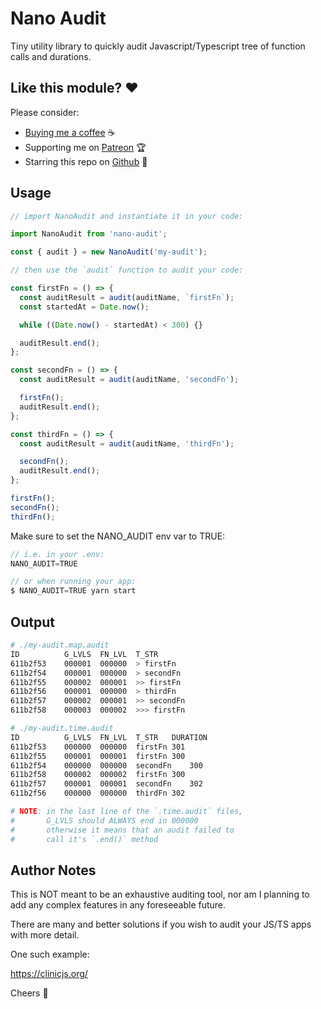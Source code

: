 # Nano Audit

Tiny utility library to quickly audit Javascript/Typescript tree of function calls and durations.

## Like this module? ❤

Please consider:

- [Buying me a coffee](https://www.buymeacoffee.com/jeanlescure) ☕
- Supporting me on [Patreon](https://www.patreon.com/jeanlescure) 🏆
- Starring this repo on [Github](https://github.com/jeanlescure/nano-audit) 🌟

## Usage

```ts
// import NanoAudit and instantiate it in your code:

import NanoAudit from 'nano-audit';

const { audit } = new NanoAudit('my-audit');

// then use the `audit` function to audit your code:

const firstFn = () => {
  const auditResult = audit(auditName, `firstFn`);
  const startedAt = Date.now();

  while ((Date.now() - startedAt) < 300) {}

  auditResult.end();
};

const secondFn = () => {
  const auditResult = audit(auditName, 'secondFn');

  firstFn();
  auditResult.end();
};

const thirdFn = () => {
  const auditResult = audit(auditName, 'thirdFn');

  secondFn();
  auditResult.end();
};

firstFn();
secondFn();
thirdFn();
```

Make sure to set the NANO_AUDIT env var to TRUE:

```ts
// i.e. in your .env:
NANO_AUDIT=TRUE

// or when running your app:
$ NANO_AUDIT=TRUE yarn start
```

## Output

```bash
# ./my-audit.map.audit
ID      	G_LVLS	FN_LVL	T_STR
611b2f53	000001	000000	> firstFn
611b2f54	000001	000000	> secondFn
611b2f55	000002	000001	>> firstFn
611b2f56	000001	000000	> thirdFn
611b2f57	000002	000001	>> secondFn
611b2f58	000003	000002	>>> firstFn

# ./my-audit.time.audit
ID      	G_LVLS	FN_LVL	T_STR	DURATION
611b2f53	000000	000000	firstFn	301
611b2f55	000001	000001	firstFn	300
611b2f54	000000	000000	secondFn	300
611b2f58	000002	000002	firstFn	300
611b2f57	000001	000001	secondFn	302
611b2f56	000000	000000	thirdFn	302

# NOTE: in the last line of the `.time.audit` files,
#       G_LVLS should ALWAYS end in 000000
#       otherwise it means that an audit failed to
#       call it's `.end()` method
```

## Author Notes

This is NOT meant to be an exhaustive auditing tool, nor am I planning to add any complex features
in any foreseeable future.

There are many and better solutions if you wish to audit your JS/TS apps with more detail.

One such example:

https://clinicjs.org/

Cheers 🍺
